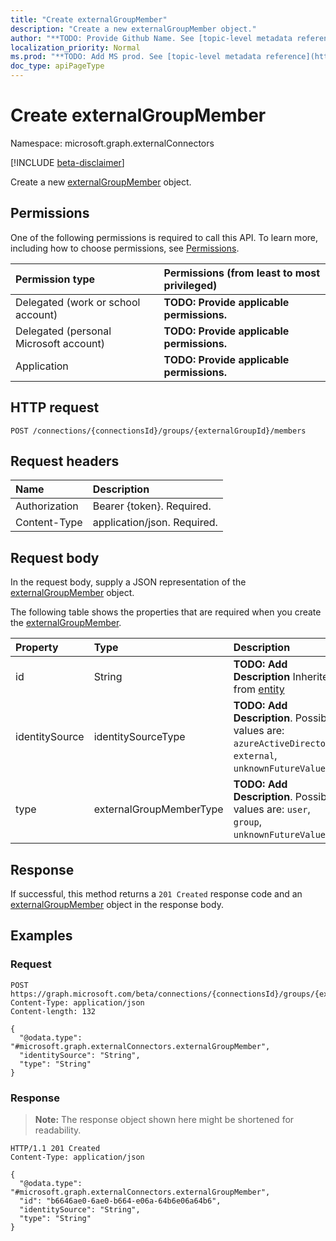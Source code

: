 ```yaml
---
title: "Create externalGroupMember"
description: "Create a new externalGroupMember object."
author: "**TODO: Provide Github Name. See [topic-level metadata reference](https://msgo.azurewebsites.net/add/document/guidelines/metadata.html#topic-level-metadata)**"
localization_priority: Normal
ms.prod: "**TODO: Add MS prod. See [topic-level metadata reference](https://msgo.azurewebsites.net/add/document/guidelines/metadata.html#topic-level-metadata)**"
doc_type: apiPageType
---
```


# Create externalGroupMember
Namespace: microsoft.graph.externalConnectors

[!INCLUDE [beta-disclaimer](../../includes/beta-disclaimer.md)]

Create a new [externalGroupMember](../resources/externalconnectors-externalgroupmember.md) object.

## Permissions
One of the following permissions is required to call this API. To learn more, including how to choose permissions, see [Permissions](/graph/permissions-reference).

|Permission type|Permissions (from least to most privileged)|
|:---|:---|
|Delegated (work or school account)|**TODO: Provide applicable permissions.**|
|Delegated (personal Microsoft account)|**TODO: Provide applicable permissions.**|
|Application|**TODO: Provide applicable permissions.**|

## HTTP request

<!-- {
  "blockType": "ignored"
}
-->
``` http
POST /connections/{connectionsId}/groups/{externalGroupId}/members
```

## Request headers
|Name|Description|
|:---|:---|
|Authorization|Bearer {token}. Required.|
|Content-Type|application/json. Required.|

## Request body
In the request body, supply a JSON representation of the [externalGroupMember](../resources/externalconnectors-externalgroupmember.md) object.

The following table shows the properties that are required when you create the [externalGroupMember](../resources/externalconnectors-externalgroupmember.md).

|Property|Type|Description|
|:---|:---|:---|
|id|String|**TODO: Add Description** Inherited from [entity](../resources/externalconnectors-entity.md)|
|identitySource|identitySourceType|**TODO: Add Description**. Possible values are: `azureActiveDirectory`, `external`, `unknownFutureValue`.|
|type|externalGroupMemberType|**TODO: Add Description**. Possible values are: `user`, `group`, `unknownFutureValue`.|



## Response

If successful, this method returns a `201 Created` response code and an [externalGroupMember](../resources/externalconnectors-externalgroupmember.md) object in the response body.

## Examples

### Request
<!-- {
  "blockType": "request",
  "name": "create_externalgroupmember_from_"
}
-->
``` http
POST https://graph.microsoft.com/beta/connections/{connectionsId}/groups/{externalGroupId}/members
Content-Type: application/json
Content-length: 132

{
  "@odata.type": "#microsoft.graph.externalConnectors.externalGroupMember",
  "identitySource": "String",
  "type": "String"
}
```


### Response
>**Note:** The response object shown here might be shortened for readability.
<!-- {
  "blockType": "response",
  "truncated": true,
  "@odata.type": "microsoft.graph.externalConnectors.externalGroupMember"
}
-->
``` http
HTTP/1.1 201 Created
Content-Type: application/json

{
  "@odata.type": "#microsoft.graph.externalConnectors.externalGroupMember",
  "id": "b6646ae0-6ae0-b664-e06a-64b6e06a64b6",
  "identitySource": "String",
  "type": "String"
}
```

